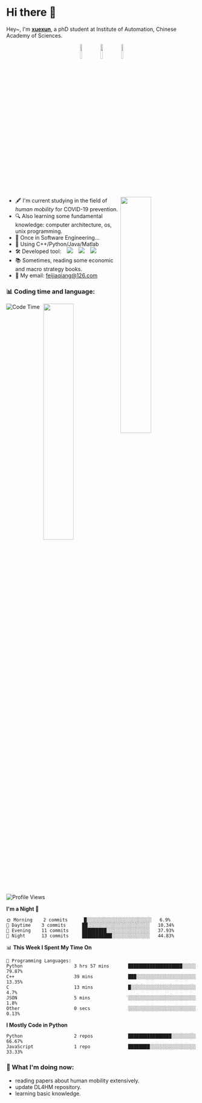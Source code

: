 # Hi there 👋

<!--

摩挲老剑问前路，半肩行李半肩书~

Fondle the old sword and ask the way ahead, half shoulder luggage and half shoulder book~

I'm glad you open the readme.md file, and hope you will get something out of it.
-->



Hey~, I'm **[xuexun](https://github.com/xuexun01)**, a phD student at Institute of Automation, Chinese Academy of Sciences.

<p align="center">
    <a href="https://weibo.com/u/7724289776"><img width="10%" src="https://img.shields.io/badge/weibo-%E8%BD%BD%E9%85%92%E5%AF%92-red.svg?logo=sinaweibo&style=for-the-badge"/></a>
    <a href="https://www.zhihu.com/people/chang-ge-tian-ya-4"><img width="10%" src="https://img.shields.io/badge/zhihu-%E9%9B%AA%E5%AF%BB-blue.svg?logo=zhihu&style=for-the-badge"/></a>
    <a href="https://space.bilibili.com/398195208"><img width="10%" src="https://img.shields.io/badge/bilibili-%E6%BE%B9%E5%AF%82-ff69b4.svg?logo=bilibili&style=for-the-badge"/></a>
</p>

[<img align="right" width="40%" src="https://github-readme-stats-ouuan.vercel.app/api?username=xuexun01&show_icons=true">](https://metrics.lecoq.io/xuexun01)

* 🖋️ I'm current studying in the field of *human mobility* for COVID-19 prevention.
* 🔍 Also learning some fundamental knowledge: computer architecture, os, unix programming.
* 🔖 Once in Software Engineering...
* 📎 Using C++/Python/Java/Matlab
* 🛠️ Developed tool: &ensp; <img src="https://img.shields.io/badge/VS%20code-blue.svg?logo=visualstudiocode"> &ensp; <img src="https://img.shields.io/badge/IDEA-black.svg?logo=intellijidea"> &ensp; <img src="https://img.shields.io/badge/jupyter-white.svg?logo=jupyter">
* 📚 Sometimes, reading some economic and macro strategy books.
* 📨 My email: feijiaqiang@126.com


### 📊 Coding time and language:

[<img align="right" width="40%" src="https://github-readme-stats.vercel.app/api/top-langs/?username=xuexun01&layout=compact&show_icons=true">](https://metrics.lecoq.io/xuexun01)

<!--START_SECTION:waka-->
![Code Time](http://img.shields.io/badge/Code%20Time-57%20hrs%2058%20mins-blue)

![Profile Views](http://img.shields.io/badge/Profile%20Views-1-blue)

**I'm a Night 🦉** 

```text
🌞 Morning    2 commits      █░░░░░░░░░░░░░░░░░░░░░░░░   6.9% 
🌆 Daytime    3 commits      ██░░░░░░░░░░░░░░░░░░░░░░░   10.34% 
🌃 Evening    11 commits     █████████░░░░░░░░░░░░░░░░   37.93% 
🌙 Night      13 commits     ███████████░░░░░░░░░░░░░░   44.83%

```


📊 **This Week I Spent My Time On** 

```text
💬 Programming Languages: 
Python                   3 hrs 57 mins       ████████████████████░░░░░   79.87% 
C++                      39 mins             ███░░░░░░░░░░░░░░░░░░░░░░   13.35% 
C                        13 mins             █░░░░░░░░░░░░░░░░░░░░░░░░   4.7% 
JSON                     5 mins              ░░░░░░░░░░░░░░░░░░░░░░░░░   1.8% 
Other                    0 secs              ░░░░░░░░░░░░░░░░░░░░░░░░░   0.13%

```

**I Mostly Code in Python** 

```text
Python                   2 repos             ████████████████░░░░░░░░░   66.67% 
JavaScript               1 repo              ████████░░░░░░░░░░░░░░░░░   33.33%

```



<!--END_SECTION:waka-->


### 🌱 What I'm doing now:

* reading papers about human mobility extensively.
* update DL4HM repository.
* learning basic knowledge.